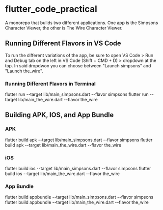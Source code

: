 # flutter_code_practical

A monorepo that builds two different applications. One app is the Simpsons Character Viewer, the other is The Wire Character Viewer.

## Running Different Flavors in VS Code

To run the different variations of the app, be sure to open VS Code > Run and Debug tab on the left in VS Code (Shift + CMD + D) > dropdown at the top. In said dropdwon you can choose between "Launch simpsons" and "Launch the_wire".

### Running Different Flavors in Terminal

flutter run --target lib/main_simpsons.dart --flavor simpsons
flutter run --target lib/main_the_wire.dart --flavor the_wire

## Building APK, IOS, and App Bundle

### APK

flutter build apk --target lib/main_simpsons.dart --flavor simpsons
flutter build apk --target lib/main_the_wire.dart --flavor the_wire

### iOS

flutter build ios --target lib/main_simpsons.dart --flavor simpsons
flutter build ios --target lib/main_the_wire.dart --flavor the_wire

### App Bundle

flutter build appbundle --target lib/main_simpsons.dart --flavor simpsons
flutter build appbundle --target lib/main_the_wire.dart --flavor the_wire
